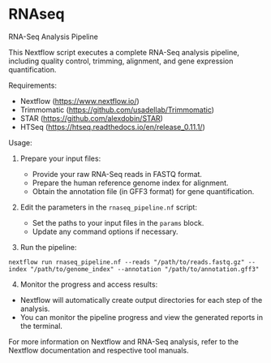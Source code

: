 # RNAseq

RNA-Seq Analysis Pipeline

This Nextflow script executes a complete RNA-Seq analysis pipeline, including quality control, trimming, alignment, and gene expression quantification.

Requirements:
- Nextflow (https://www.nextflow.io/)
- Trimmomatic (https://github.com/usadellab/Trimmomatic)
- STAR (https://github.com/alexdobin/STAR)
- HTSeq (https://htseq.readthedocs.io/en/release_0.11.1/)

Usage:
1. Prepare your input files:
   - Provide your raw RNA-Seq reads in FASTQ format.
   - Prepare the human reference genome index for alignment.
   - Obtain the annotation file (in GFF3 format) for gene quantification.

2. Edit the parameters in the `rnaseq_pipeline.nf` script:
   - Set the paths to your input files in the `params` block.
   - Update any command options if necessary.

3. Run the pipeline:

`nextflow run rnaseq_pipeline.nf --reads "/path/to/reads.fastq.gz" --index "/path/to/genome_index" --annotation "/path/to/annotation.gff3"`

4. Monitor the progress and access results:
- Nextflow will automatically create output directories for each step of the analysis.
- You can monitor the pipeline progress and view the generated reports in the terminal.

For more information on Nextflow and RNA-Seq analysis, refer to the Nextflow documentation and respective tool manuals.
